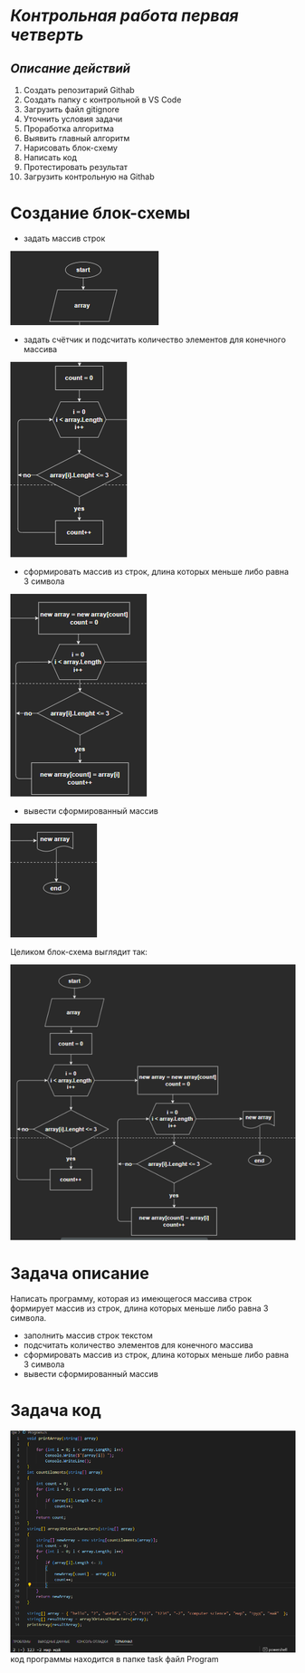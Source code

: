 # _**Контрольная работа первая четверть**_

## *Описание действий*

1. Создать репозитарий Githab
2. Создать папку с контрольной в VS Code
3. Загрузить файл gitignore
4. Уточнить условия задачи
5. Проработка алгоритма
6. Выявить главный алгоритм
7. Нарисовать блок-схему
8. Написать код
9. Протестировать результат
10. Загрузить контрольную на  Githab

# Создание блок-схемы

* задать массив строк 

![начало, задаём массив](https://github.com/alexe127/Control-work-first-quarter/blob/main/image/start.png)

* задать счётчик и подсчитать количество элементов для конечного массива

![элементы](elements.png)

* сформировать массив из строк, длина которых меньше либо равна 3 символа

![массив](newarray.png)

* вывести сформированный массив

![вывод массива](print.png)

Целиком блок-схема выглядит так:

![схема](blokdiagram.png)

# Задача описание
Написать программу, которая из имеющегося массива строк формирует массив из строк, 
длина которых меньше либо равна 3 символа.

* заполнить массив строк текстом
* подсчитать количество элементов для конечного массива
* сформировать массив из строк, длина которых меньше либо равна 3 символа
* вывести сформированный массив

# Задача код

![Решение задачи](code.png)
код программы находится в папке task файл Program
